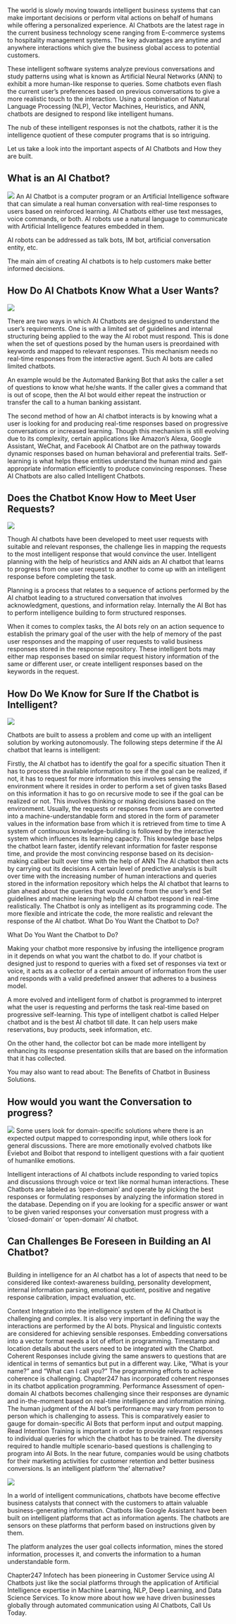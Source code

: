 The world is slowly moving towards intelligent business systems that can make important decisions or perform vital actions on behalf of humans while offering a personalized experience. AI Chatbots are the latest rage in the current business technology scene ranging from E-commerce systems to hospitality management systems. The key advantages are anytime and anywhere interactions which give the business global access to potential customers.

These intelligent software systems analyze previous conversations and study patterns using what is known as Artificial Neural Networks (ANN) to exhibit a more human-like response to queries. Some chatbots even flash the current user’s preferences based on previous conversations to give a more realistic touch to the interaction. Using a combination of Natural Language Processing (NLP), Vector Machines, Heuristics, and ANN, chatbots are designed to respond like intelligent humans.

The nub of these intelligent responses is not the chatbots, rather it is the intelligence quotient of these computer programs that is so intriguing.

Let us take a look into the important aspects of AI Chatbots and How they are built.

## **What is an AI Chatbot?**
 
![](https://images.viblo.asia/54dc2e78-f1e6-41d4-8ace-60b7db6ddc36.png)
An AI Chatbot is a computer program or an Artificial Intelligence software that can simulate a real human conversation with real-time responses to users based on reinforced learning. AI Chatbots either use text messages, voice commands, or both. AI robots use a natural language to communicate with Artificial Intelligence features embedded in them.

AI robots can be addressed as talk bots, IM bot, artificial conversation entity, etc.

The main aim of creating AI chatbots is to help customers make better informed decisions.

## How Do AI Chatbots Know What a User Wants?
![](https://images.viblo.asia/49699e15-f7f2-4d30-be18-2397061c14bc.png)
 

There are two ways in which AI Chatbots are designed to understand the user’s requirements. One is with a limited set of guidelines and internal structuring being applied to the way the AI robot must respond. This is done when the set of questions posed by the human users is preordained with keywords and mapped to relevant responses. This mechanism needs no real-time responses from the interactive agent. Such AI bots are called limited chatbots.

An example would be the Automated Banking Bot that asks the caller a set of questions to know what he/she wants. If the caller gives a command that is out of scope, then the AI bot would either repeat the instruction or transfer the call to a human banking assistant.

The second method of how an AI chatbot interacts is by knowing what a user is looking for and producing real-time responses based on progressive conversations or increased learning. Though this mechanism is still evolving due to its complexity, certain applications like Amazon’s Alexa, Google Assistant, WeChat, and Facebook AI Chatbot are on the pathway towards dynamic responses based on human behavioral and preferential traits. Self-learning is what helps these entities understand the human mind and gain appropriate information efficiently to produce convincing responses. These AI Chatbots are also called Intelligent Chatbots.

## Does the Chatbot Know How to Meet User Requests?
![](https://images.viblo.asia/df99aa41-7376-403f-8824-c07937523859.png)
 
Though AI chatbots have been developed to meet user requests with suitable and relevant responses, the challenge lies in mapping the requests to the most intelligent response that would convince the user. Intelligent planning with the help of heuristics and ANN aids an AI chatbot that learns to progress from one user request to another to come up with an intelligent response before completing the task.

Planning is a process that relates to a sequence of actions performed by the AI chatbot leading to a structured conversation that involves acknowledgment, questions, and information relay. Internally the AI Bot has to perform intelligence building to form structured responses.

When it comes to complex tasks, the AI bots rely on an action sequence to establish the primary goal of the user with the help of memory of the past user responses and the mapping of user requests to valid business responses stored in the response repository. These intelligent bots may either map responses based on similar request history information of the same or different user, or create intelligent responses based on the keywords in the request.

## How Do We Know for Sure If the Chatbot is Intelligent?
![](https://images.viblo.asia/b2978c0e-e3b7-4bcd-81f2-baab09d45b27.png)

Chatbots are built to assess a problem and come up with an intelligent solution by working autonomously. The following steps determine if the AI chatbot that learns is intelligent:

Firstly, the AI chatbot has to identify the goal for a specific situation
Then it has to process the available information to see if the goal can be realized, if not, it has to request for more information this involves sensing the environment where it resides in order to perform a set of given tasks
Based on this information it has to go on recursive mode to see if the goal can be realized or not. This involves thinking or making decisions based on the environment. Usually, the requests or responses from users are converted into a machine-understandable form and stored in the form of parameter values in the information base from which it is retrieved from time to time
A system of continuous knowledge-building is followed by the interactive system which influences its learning capacity. This knowledge base helps the chatbot learn faster, identify relevant information for faster response time, and provide the most convincing response based on its decision-making caliber built over time with the help of ANN
The AI chatbot then acts by carrying out its decisions
A certain level of predictive analysis is built over time with the increasing number of human interactions and queries stored in the information repository which helps the AI chatbot that learns to plan ahead about the queries that would come from the user’s end
Set guidelines and machine learning help the AI chatbot respond in real-time realistically. The Chatbot is only as intelligent as its programming code. The more flexible and intricate the code, the more realistic and relevant the response of the AI chatbot.
What Do You Want the Chatbot to Do?
 

What Do You Want the Chatbot to Do?

Making your chatbot more responsive by infusing the intelligence program in it depends on what you want the chatbot to do. If your chatbot is designed just to respond to queries with a fixed set of responses via text or voice, it acts as a collector of a certain amount of information from the user and responds with a valid predefined answer that adheres to a business model.

A more evolved and intelligent form of chatbot is programmed to interpret what the user is requesting and performs the task real-time based on progressive self-learning. This type of intelligent chatbot is called Helper chatbot and is the best AI chatbot till date. It can help users make reservations, buy products, seek information, etc.

On the other hand, the collector bot can be made more intelligent by enhancing its response presentation skills that are based on the information that it has collected.

You may also want to read about: The Benefits of Chatbot in Business Solutions.

## How would you want the Conversation to progress?
 
![](https://images.viblo.asia/f277ab7f-94e7-49d9-9a92-535b1a63d49d.png)
Some users look for domain-specific solutions where there is an expected output mapped to corresponding input, while others look for general discussions. There are more emotionally evolved chatbots like Eviebot and Boibot that respond to intelligent questions with a fair quotient of humanlike emotions.

Intelligent interactions of AI chatbots include responding to varied topics and discussions through voice or text like normal human interactions. These Chatbots are labeled as ‘open-domain’ and operate by picking the best responses or formulating responses by analyzing the information stored in the database. Depending on if you are looking for a specific answer or want to be given varied responses your conversation must progress with a ‘closed-domain’ or ‘open-domain’ AI chatbot.

## Can Challenges Be Foreseen in Building an AI Chatbot?
##  


Building in intelligence for an AI chatbot has a lot of aspects that need to be considered like context-awareness building, personality development, internal information parsing, emotional quotient, positive and negative response calibration, impact evaluation, etc.

Context Integration into the intelligence system of the AI Chatbot is challenging and complex. It is also very important in defining the way the interactions are performed by the AI bots. Physical and linguistic contexts are considered for achieving sensible responses. Embedding conversations into a vector format needs a lot of effort in programming. Timestamp and location details about the users need to be integrated with the Chatbot.
 Coherent Responses include giving the same answers to questions that are identical in terms of semantics but put in a different way. Like, “What is your name?” and “What can I call you?” The programming efforts to achieve coherence is challenging. Chapter247 has incorporated coherent responses in its chatbot application programming.
Performance Assessment of open-domain AI chatbots becomes challenging since their responses are dynamic and in-the-moment based on real-time intelligence and information mining. The human judgment of the AI bot’s performance may vary from person to person which is challenging to assess. This is comparatively easier to gauge for domain-specific AI Bots that perform input and output mapping.
Read Intention Training is important in order to provide relevant responses to individual queries for which the chatbot has to be trained. The diversity required to handle multiple scenario-based questions is challenging to program into AI Bots. In the near future, companies would be using chatbots for their marketing activities for customer retention and better business conversions.
Is an intelligent platform ‘the’ alternative?
 
![](https://images.viblo.asia/6499b293-33a9-41be-90c9-a46745be2db3.png)

In a world of intelligent communications, chatbots have become effective business catalysts that connect with the customers to attain valuable business-generating information. Chatbots like Google Assistant have been built on intelligent platforms that act as information agents. The chatbots are sensors on these platforms that perform based on instructions given by them.

The platform analyzes the user goal collects information, mines the stored information, processes it, and converts the information to a human understandable form.

Chapter247 Infotech has been pioneering in Customer Service using AI Chatbots just like the social platforms through the application of Artificial Intelligence expertise in Machine Learning, NLP, Deep Learning, and Data Science Services. To know more about how we have driven businesses globally through automated communication using AI Chatbots, Call Us Today.